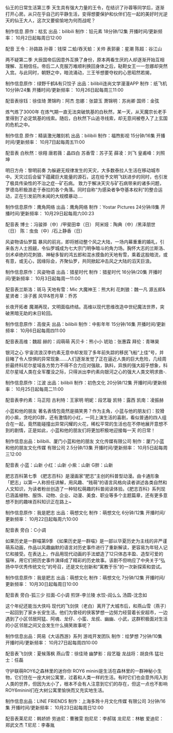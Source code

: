 仙王的日常生活第三季
天生具有强大力量的王令，在结识了孙蓉等同学后，逐渐打开心房。从只在乎自己的平静生活，变得想要保护和伙伴们在一起的美好时光逆天的仙王大人，这次又要偷愉地为何而战呢？

制作信息
原作：枯玄
出品：bilibili
制作：铅元素
18分钟/12集
开播时间/更新频率：
10月2日起每周日12:00

配音
王令：孙路路
孙蓉：钱琛
二蛤/吞天蛤：关帅
表郭豪：星潮
陈超：谷江山


两不疑第二季
大辰国帝后因意外互换了身份，原本两看生厌的人却逐渐开始互相理解、互相信任。帝后二人克服万难顺利换回身体之后，鞑靼女王一一忽娜却突然入宫。与此同时，朝野之中，暗流涌动，三王爷想要夺权的心思昭然若揭，


制作信息原作：绿野千鹤&有只饺子
出品：bilibili连尚文学漫漫APP
制作：纸飞机
10分钟/24集
开播时间/更新频率：
10月26日起每周三11:00

配音表徐钰：徐佳琦
萧锦昀：阿杰
忽娜：张碧玉
萧锦明：苏尚卿
国师：金弦




炼气练了3000年
在炼气期一直无法突破筑基的白秋然，某一天，从天魔宗长老手里得到了必定筑基的线索。随后，白秋然下山追寻线索，却无意间被卷入了上玄国的危机之中。

制作信息
原作：精装激光雕刻机
出品：bilibili
制作：福煦影视
15分钟/16集
开播时间/更新频率：
10月7日起每周五11:00


配音表
白秋然：徐翔
唐若薇：晶四白
苏香雪：苏子芜
薛凌：刘飞
皇甫峰：刘照坤



明日方舟：黎明前奏
为躲避无规律发生的天灾，大多数泰拉人生活在移动城市中。天灾过后会留下蕴藏巨大能量的源石，这在给予文明飞跃进步的同时，也引发了极具传染性的不治之症--矿石病。
致力于解决天灾与矿石病带来的诸多问题，罗德岛积极游走于泰拉的各个角落。同时自称“为感染者争夺基本权利”的整合运动，正在引发前所未闻的大规模暴动....

制作信息原作：鹰角网络
出品：鹰角网络
制作：Yostar Pictures
24分钟/8集
开播时间/更新频率：
10月29日起每周六00:23

配音表
博士：冯骏骅（中）/甲斐田幸（日）
阿米娅：陶典（中）/黑泽朋世（日）
陈：虫虫（中）/石上静香（日）


风姿物语仙罗篇
暴风的前兆，即将撼动整个风之大陆，一场内幕重重的婚礼，引来各方人士觊觎，令仙罗城成为七大宗门明争暗斗的角力场。胸怀大志的兰斯洛、剑术卓绝的花刺狼、神秘多智的鸿五郎和混水摸鱼的天地有雪，乘着这股暗流，或有意，或无心，因缘际会，齐聚仙罗，共同掀起冲击风之大陆的滔天巨浪。


制作信息原作：风姿物语
出品：猎星时代
制作：猎星时代
16分钟/20集
开播时间/更新频率：
10月3日起每周一11:00


配音表兰斯洛：斑马
天地有雪：Mic
大魔神王：熊大利
花刺狼：魏一凡
源五郎&星贤者：涂子酱
风华&苍月草：乔苏



长夜开拓者
魔潮再现，文明面临终结。高维以现代思维改造中世纪魔法世界，突破黑暗无助的末日轮回。


制作信息原作：高俊夫
出品：bilibili
制作：中影年年
15分钟/16集
开播时间/更新频率：
10月6日起每周四11:00

配音表高维：魏超
赫的：阎萌萌
芮贝卡：熊小小
琥珀：张惠霖
拜伦：青琳昊


银河之心
宇宙流浪汉李约素无意中却发现了多年前失踪的移民飞船“上佳”号，并目睹了令人惊惧的异常现象......人们逐渐发觉了正在逼近人类的巨大危险，几经周折最终科尼尔星域各方势力不得不合力应对强敌，孰料，异族的强大超乎想象，科尼尔星域人类在全军覆没之际，只得派出李约素向银河之心的强大人类文明求救-.

制作信息原作：江波
出品：bilibili
制作：初色文化
20分钟/12集
开播时间/更新频率：
10月25日起每周二11:00

配音表李约素：马正阳
古利特：王家明
明妮：段艺璇
凯特：露西
凯南：凌振赫


小蓝和他的朋友
著名表情包竟然是搞笑男？作为主角，小蓝与他的朋友们：狡猾的小紫，贪吃的G胖，还有激情的小红，一同上演生活的喜剧，看似普通的四人组合在一起，竟然能碰撞出异常闪耀的火花，稀松平常的生活也在不停地展开意想不到的剧情，正是如此，小蓝和他的朋友们将更加积极地迎接每一天
的日常！



制作信息出品：bilibili、厦门小蓝和他的朋友
文化传媒有限公司
制作：厦门小蓝和他的朋友文化传媒
有限公司
2.5分钟/13集
开播时间/更新频率：
10月5日起每周三12:00

配音表
小蓝：山新
小红：山新
小紫：山新
G胖：山新



肥志百科第七季
《肥志百科》是漫画家“肥志”主创的科普型动漫。由卡通形象「肥志」以第一人称担任讲解，用风趣、“贱萌”的语言风格向读者讲述各类自然和人文知识，为读者粉丝创造了一种轻松萌趣的科普阅读体验。《肥志百科》系列现已涵盖植物、服饰、动物、企业、动漫、美食、职业等多个主题篇章，还有更多意想不到的趣味百科知识正在路上~


制作信息原作：我是肥志
出品：萌想文化
制作：萌想文化
6分钟/12集
开播时间/更新频率：
10月22日起每周六10:00

配音表 旁白：C小调



如果历史是一群喵第9季
《如果历史是一群喵》是一部以华夏历史为主线的非严谨萌系动画，作品以风趣幽默的语言对历史事件进行了重新解读，更容易为年轻人记忆和接受。在表达上，作品用现代动画的手法塑造了12只体态丰盈、造型可爱的猫咪，用它们把历史事件演绎成了精彩的历史故事。该剧不但响应了中央关于“弘扬中华优秀传统文化”的号召，还是文化创新和“寓教于乐”的一次新探索和尝试。

制作信息原作：我是肥志
出品：萌想文化
制作：萌想文化
7分钟/12集
开播时间/更新频率：
10月30日起每周日10:00


配音表
旁白-狐三少
拉面-C小调
煎饼-李兰陵
水饺-阎么么
汤圆-沈念如


这个年纪还能当大侠吗
现代的飞剑侠（老白）离开了大城市后，和燕山雪（燕子）一起回到了家乡长安生活。他们为曾经的侠客梦想一边努力经营着长安超市，一边遇到了小区邻居阿猛、阿魂、龙仔、小蛮、龙叔、幽幽、小武，这群积极面对生活的小区邻居之间又会发生什么搞笑故事呢？

制作信息出品：网易《大话西游》系列
游戏开发团队
制作：绘梦想
7分钟/10集
开播时间/更新频率：
10月27日起每周四10:00


配音表飞剑侠：夏候落枫
燕山雪：徐佳琦
幽梦影：段艺璇
龙战将：胡良伟
猛壮士：任磊

守护联萌ROY6之森林里的迷你你
ROY6 minini是生活在森林里的一群神秘小生物，它们住在一座大树公寓里，过着和人类一样的生活。有时它们也会意外闯入到人类的世界，但因为太小了，根本不会有人注意到它们的存在，但这一点也不影响ROY6minini们在大树公寓里愉快而又充实地生活。

制作信息出品：LINE FRIENDS
制作：上海多玲十月文化传媒
有限公司
3分钟/16集
开播时间/更新频率：
10月23日起每周日12:00

配音表莱尼尼：韩娇娇
劳迪尼：曹雅雯
抱尼尼：李郝瑞
龙尼尼：林敏
爱迪尼：郑武文杰
T尼尼：李春胤
